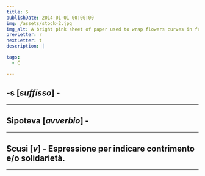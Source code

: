 ```yaml
---
title: S
publishDate: 2014-01-01 00:00:00
img: /assets/stock-2.jpg
img_alt: A bright pink sheet of paper used to wrap flowers curves in front of rich blue background
prevLetter: r
nextLetter: t
description: |

tags:
  - C

---
```

**-s** [*suffisso*] - 
---
---
**Sipoteva** [*avverbio*] - 
---
---
**Scusi** [*v*] - Espressione per indicare contrimento e/o solidarietà.
---
---